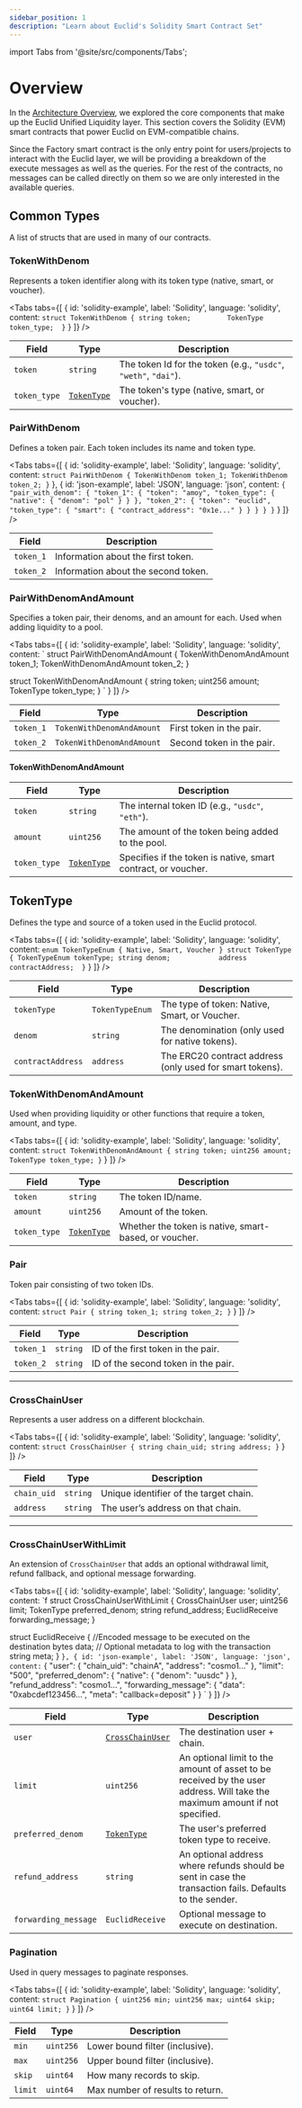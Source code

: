 ```yaml
---
sidebar_position: 1
description: "Learn about Euclid's Solidity Smart Contract Set"
---
```


import Tabs from '@site/src/components/Tabs';

# Overview

In the [Architecture Overview](../../Architecture%20Overview/General%20Overview.md), we explored the core components that make up the Euclid Unified Liquidity layer. This section covers the Solidity (EVM) smart contracts that power Euclid on EVM-compatible chains.

Since the Factory smart contract is the only entry point for users/projects to interact with the Euclid layer, we will be providing a breakdown of the execute messages as well as the queries. For the rest of the contracts, no messages can be called directly on them so we are only interested in the available queries.


## Common Types
A list of structs that are used in many of our contracts.


### TokenWithDenom

Represents a token identifier along with its token type (native, smart, or voucher).

<Tabs tabs={[
{
id: 'solidity-example',
label: 'Solidity',
language: 'solidity',
content: `
struct TokenWithDenom {
    string token;        
    TokenType token_type; 
}
`
}
]} />

| **Field**     | **Type**     | **Description**                                                   |
|---------------|--------------|-------------------------------------------------------------------|
| `token`       | `string`     | The token Id for the token (e.g., `"usdc"`, `"weth"`, `"dai"`). |
| `token_type`  | [`TokenType`](#tokentype) | The token's type (native, smart, or voucher).           |

### PairWithDenom

Defines a token pair. Each token includes its name and token type.

<Tabs tabs={[
{
id: 'solidity-example',
label: 'Solidity',
language: 'solidity',
content: `
struct PairWithDenom {
    TokenWithDenom token_1;
    TokenWithDenom token_2;
}
`
},
{
id: 'json-example',
label: 'JSON',
language: 'json',
content: `
{
  "pair_with_denom": {
    "token_1": {
      "token": "amoy",
      "token_type": {
        "native": {
          "denom": "pol"
        }
      }
    },
    "token_2": {
      "token": "euclid",
      "token_type": {
        "smart": {
          "contract_address": "0x1e..."
        }
      }
    }
  }
}
`
}
]} />

| Field     | Description                          |
|-----------|--------------------------------------|
| `token_1` | Information about the first token.   |
| `token_2` | Information about the second token.  |




### PairWithDenomAndAmount

Specifies a token pair, their denoms, and an amount for each. Used when adding liquidity to a pool.

<Tabs tabs={[
{
id: 'solidity-example',
label: 'Solidity',
language: 'solidity',
content: `
struct PairWithDenomAndAmount {
    TokenWithDenomAndAmount token_1;
    TokenWithDenomAndAmount token_2;
}

struct TokenWithDenomAndAmount {
    string token;
    uint256 amount;
    TokenType token_type;
}
`
}
]} />

| **Field**     | **Type**                     | **Description**                             |
|---------------|------------------------------|---------------------------------------------|
| `token_1`     | `TokenWithDenomAndAmount`    | First token in the pair.                    |
| `token_2`     | `TokenWithDenomAndAmount`    | Second token in the pair.                   |


#### TokenWithDenomAndAmount
| **Field**       | **Type**       | **Description**                                              |
|-----------------|----------------|--------------------------------------------------------------|
| `token`         | `string`       | The internal token ID (e.g., `"usdc"`, `"eth"`).             |
| `amount`        | `uint256`      | The amount of the token being added to the pool.             |
| `token_type`    | [`TokenType`](#tokentype) | Specifies if the token is native, smart contract, or voucher. |

## TokenType
Defines the type and source of a token used in the Euclid protocol.

<Tabs tabs={[
{
id: 'solidity-example',
label: 'Solidity',
language: 'solidity',
content: `
enum TokenTypeEnum {
    Native,
    Smart,
    Voucher
}
struct TokenType {
    TokenTypeEnum tokenType;
    string denom;           
    address contractAddress; 
}
`
}
]} />

| **Field**         | **Type**           | **Description**                                      |
|-------------------|--------------------|------------------------------------------------------|
| `tokenType`       | `TokenTypeEnum`    | The type of token: Native, Smart, or Voucher.        |
| `denom`           | `string`           | The denomination (only used for native tokens).      |
| `contractAddress` | `address`          | The ERC20 contract address (only used for smart tokens). |



### TokenWithDenomAndAmount

Used when providing liquidity or other functions that require a token, amount, and type.

<Tabs tabs={[
{
id: 'solidity-example',
label: 'Solidity',
language: 'solidity',
content: `
struct TokenWithDenomAndAmount {
    string token;
    uint256 amount;
    TokenType token_type;
}
`
}
]} />

| **Field**     | **Type**     | **Description**                             |
|---------------|--------------|---------------------------------------------|
| `token`       | `string`     | The token ID/name.                          |
| `amount`      | `uint256`    | Amount of the token.                        |
| `token_type`  | [`TokenType`](#tokentype)  | Whether the token is native, smart-based, or voucher.|


### Pair

Token pair consisting of two token IDs.

<Tabs tabs={[
{
id: 'solidity-example',
label: 'Solidity',
language: 'solidity',
content: `
struct Pair {
    string token_1;
    string token_2;
}
`
}
]} />

| Field     | Type     | Description                          |
|-----------|----------|--------------------------------------|
| `token_1` | `string` | ID of the first token in the pair.   |
| `token_2` | `string` | ID of the second token in the pair.  |

---

### CrossChainUser

Represents a user address on a different blockchain.

<Tabs tabs={[
{
id: 'solidity-example',
label: 'Solidity',
language: 'solidity',
content: `
struct CrossChainUser {
    string chain_uid;
    string address;
}
`
}
]} />

| Field       | Type     | Description                            |
|-------------|----------|----------------------------------------|
| `chain_uid` | `string` | Unique identifier of the target chain. |
| `address`   | `string` | The user’s address on that chain.      |

---

### CrossChainUserWithLimit

An extension of `CrossChainUser` that adds an optional withdrawal limit, refund fallback, and optional message forwarding.

<Tabs tabs={[
{
id: 'solidity-example',
label: 'Solidity',
language: 'solidity',
content: `f
struct CrossChainUserWithLimit {
    CrossChainUser user;
    uint256 limit;
    TokenType preferred_denom;
    string refund_address;
    EuclidReceive forwarding_message;
}

 struct EuclidReceive {
     //Encoded message to be executed on the destination
    bytes data;
    // Optional metadata to log with the transaction
    string meta;
    }
`
},
{
id: 'json-example',
label: 'JSON',
language: 'json',
content: `
{
  "user": {
    "chain_uid": "chainA",
    "address": "cosmo1..."
  },
  "limit": "500",
  "preferred_denom": {
    "native": {
      "denom": "uusdc"
    }
  },
  "refund_address": "cosmo1...",
  "forwarding_message": {
    "data": "0xabcdef123456...", 
    "meta": "callback=deposit"
  }
}
`
}
]} />

| Field                | Type            | Description                                                                 |
|---------------------|-----------------|-----------------------------------------------------------------------------|
| `user`              | [`CrossChainUser`](#crosschainuser)| The destination user + chain.                                               |
| `limit`             | `uint256`       | An optional limit to the amount of asset to be received by the user address. Will take the maximum amount if not specified.                              |
| `preferred_denom`   | [`TokenType`](#tokentype)     | The user's preferred token type to receive.                                           |
| `refund_address`    | `string`        | An optional address where refunds should be sent in case the transaction fails. Defaults to the sender.                            |
| `forwarding_message`| `EuclidReceive` | Optional message to execute on destination.                           |


### Pagination

Used in query messages to paginate responses.

<Tabs tabs={[
{
id: 'solidity-example',
label: 'Solidity',
language: 'solidity',
content: `
struct Pagination {
    uint256 min;
    uint256 max;
    uint64 skip;
    uint64 limit;
}
`
}
]} />

| Field     | Type     | Description                                      |
|-----------|----------|--------------------------------------------------|
| `min`     | `uint256`| Lower bound filter (inclusive).                  |
| `max`     | `uint256`| Upper bound filter (inclusive).                  |
| `skip`    | `uint64` | How many records to skip.                        |
| `limit`   | `uint64` | Max number of results to return.                 |